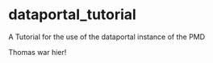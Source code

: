 # dataportal_tutorial
A Tutorial for the use of the dataportal instance of the PMD

Thomas war hier!
